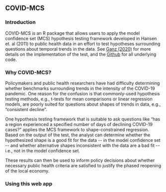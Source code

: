 ## COVID-MCS

### Introduction

COVID-MCS is an R package that allows users to apply the model confidence set (MCS) hypothesis testing framework developed in Hansen et. al (2011) to public health data in an effort to test hypotheses surrounding questions about temporal trends in the data. See [Ganz (2020)](https://www.aei.org/profile/scott-c-ganz/) for more details on the implementation of the test, and the [Github](https://github.com/PSLmodels/COVID-MCS) for all underlying code.

### Why COVID-MCS?

Policymakers and public health researchers have had difficulty determining whether benchmarks surrounding trends in the intensity of the COVID-19 pandemic. One reason for the confusion is that commonly-used hypothesis testing methods, e.g., t-tests for mean comparisons or linear regression models, are poorly suited for questions about shapes of trends in data, e.g., “consistent decline”.

One hypothesis testing framework that is suitable to ask questions like “has a region experienced a specified number of days of declining COVID-19 cases?” applies the MCS framework to shape-constrained regression. Based on the output of the test, the analyst can determine whether the hypothesized shape is a good fit for the data -- in the model confidence set -- and whether alternative shapes inconsistent with the data are a bad fit -- i.e., not in the model confidence set.

These results can then be used to inform policy decisions about whether necessary public health criteria are satisfied to justify the phased reopening of the local economy.

### Using this web app
